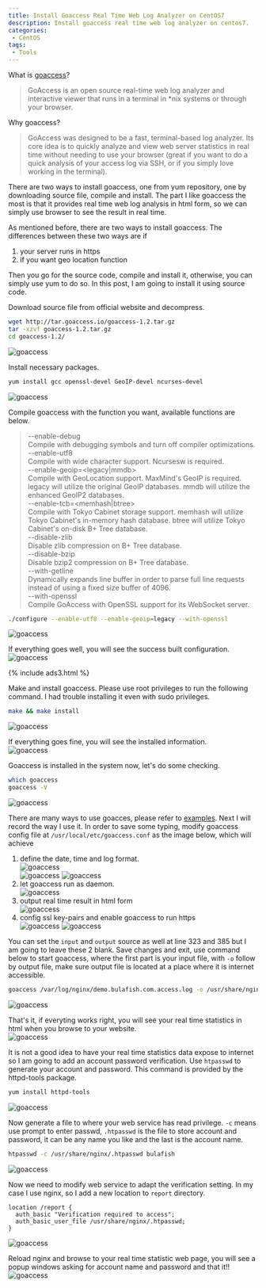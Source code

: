 ```yaml
---
title: Install Goaccess Real Time Web Log Analyzer on CentOS7
description: Install goaccess real time web log analyzer on centos7.
categories:
 - CentOS
tags:
 - Tools
---
```

What is [goaccess](https://goaccess.io/)?
>GoAccess is an open source real-time web log analyzer and interactive viewer that runs in a terminal in \*nix systems or through your browser.

Why goaccess?
>GoAccess was designed to be a fast, terminal-based log analyzer. Its core idea is to quickly analyze and view web server statistics in real time without needing to use your browser (great if you want to do a quick analysis of your access log via SSH, or if you simply love working in the terminal).

There are two ways to install goaccess, one from yum repository, one by downloading source file, compile and install.  The part I like goaccess the most is that it provides real time web log analysis in html form, so we can simply use browser to see the result in real time.

As mentioned before, there are two ways to install goaccess.  The differences between these two ways are if
1. your server runs in https
2. if you want geo location function

Then you go for the source code, compile and install it, otherwise, you can simply use yum to do so.  In this post, I am going to install it using source code.

Download source file from official website and decompress.
```bash
wget http://tar.goaccess.io/goaccess-1.2.tar.gz
tar -xzvf goaccess-1.2.tar.gz
cd goaccess-1.2/
```
![goaccess](/assets/images/2018052301.png)

Install necessary packages.
```bash
yum install gcc openssl-devel GeoIP-devel ncurses-devel
```
![goaccess](/assets/images/2018052302.png)

Compile goaccess with the function you want, available functions are below.
>--enable-debug  
Compile with debugging symbols and turn off compiler optimizations.  
--enable-utf8  
Compile with wide character support. Ncursesw is required.  
--enable-geoip=<legacy|mmdb>  
Compile with GeoLocation support. MaxMind's GeoIP is required. legacy will utilize the original GeoIP databases. mmdb will utilize the enhanced GeoIP2 databases.  
--enable-tcb=<memhash|btree>  
Compile with Tokyo Cabinet storage support. memhash will utilize Tokyo Cabinet's in-memory hash database. btree will utilize Tokyo Cabinet's on-disk B+ Tree database.  
--disable-zlib  
Disable zlib compression on B+ Tree database.  
--disable-bzip  
Disable bzip2 compression on B+ Tree database.  
--with-getline  
Dynamically expands line buffer in order to parse full line requests instead of using a fixed size buffer of 4096.  
--with-openssl  
Compile GoAccess with OpenSSL support for its WebSocket server.  

```bash
./configure --enable-utf8 --enable-geoip=legacy --with-openssl
```
![goaccess](/assets/images/2018052303.png)

If everything goes well, you will see the success built configuration.  
![goaccess](/assets/images/2018052304.png)

{% include ads3.html %}

Make and install goaccess.  Please use root privileges to run the following command.  I had trouble installing it even with sudo privileges.
```bash
make && make install
```
![goaccess](/assets/images/2018052305.png)

If everything goes fine, you will see the installed information.  
![goaccess](/assets/images/2018052306.png)

Goaccess is installed in the system now, let's do some checking.
```bash
which goaccess
goaccess -V
```
![goaccess](/assets/images/2018052307.png)

There are many ways to use goacces, please refer to [examples](https://goaccess.io/man#examples).  Next I will record the way I use it.  In order to save some typing, modify goaccess config file at `/usr/local/etc/goaccess.conf` as the image below, which will achieve
1. define the date, time and log format.  
![goaccess](/assets/images/2018052308.png)  
![goaccess](/assets/images/2018052309.png)
![goaccess](/assets/images/2018052310.png)
2. let goaccess run as daemon.  
![goaccess](/assets/images/2018052311.png)
3. output real time result in html form  
![goaccess](/assets/images/2018052312.png)
4. config ssl key-pairs and enable goaccess to run https  
![goaccess](/assets/images/2018052313.png)
![goaccess](/assets/images/2018052314.png)

You can set the `input` and `output` source as well at line 323 and 385 but I am going to leave these 2 blank.  Save changes and exit, use  command below to start goaccess, where the first part is your input file, with `-o` follow by output file, make sure output file is located at a place where it is internet accessible.
```bash
goaccess /var/log/nginx/demo.bulafish.com.access.log -o /usr/share/nginx/html/report/index.html
```
![goaccess](/assets/images/2018052315.png)

That's it, if everyting works right, you will see your real time statistics in html when you browse to your website.  
![goaccess](/assets/images/2018052321.png)

It is not a good idea to have your real time statistics data expose to internet so I am going to add an account password verification.  Use `htpasswd` to generate your account and password.  This command is provided by the httpd-tools package.
```bash
yum install httpd-tools
```
![goaccess](/assets/images/2018052316.png)

Now generate a file to where your web service has read privilege.  `-c` means use prompt to enter passwd, `.htpasswd` is the file to store account and password, it can be any name you like and the last is the account name.
```bash
htpasswd -c /usr/share/nginx/.htpasswd bulafish
```
![goaccess](/assets/images/2018052322.png)

Now we need to modify web service to adapt the verification setting.  In my case I use nginx, so I add a new location to `report` directory.
```nginx
location /report {
  auth_basic "Verification required to access";
  auth_basic_user_file /usr/share/nginx/.htpasswd;
}
```
![goaccess](/assets/images/2018052318.png)

Reload nginx and browse to your real time statistic web page, you will see a popup windows asking for account name and password and that it!!  
![goaccess](/assets/images/2018052319.png)
